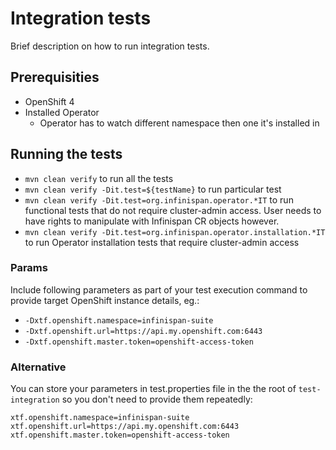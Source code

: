 # Integration tests
Brief description on how to run integration tests.

## Prerequisities
* OpenShift 4
* Installed Operator
  * Operator has to watch different namespace then one it's installed in

## Running the tests
* `mvn clean verify` to run all the tests
* `mvn clean verify -Dit.test=${testName}` to run particular test
* `mvn clean verify -Dit.test=org.infinispan.operator.*IT` to run functional tests that do not require cluster-admin access. User needs to have rights to manipulate with Infinispan CR objects however.
* `mvn clean verify -Dit.test=org.infinispan.operator.installation.*IT` to run Operator installation tests that require cluster-admin access

### Params
Include following parameters as part of your test execution command to provide target OpenShift instance details, eg.:
* `-Dxtf.openshift.namespace=infinispan-suite`
* `-Dxtf.openshift.url=https://api.my.openshift.com:6443`
* `-Dxtf.openshift.master.token=openshift-access-token`

### Alternative
You can store your parameters in test.properties file in the the root of `test-integration` so you don't need to provide them repeatedly:

```
xtf.openshift.namespace=infinispan-suite
xtf.openshift.url=https://api.my.openshift.com:6443
xtf.openshift.master.token=openshift-access-token
```
